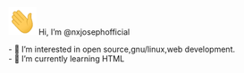 <p><img src="Hi.gif" width="50" height="50"/> Hi, I’m @nxjosephofficial</p>
- 👀 I’m interested in open source,gnu/linux,web development.<br>
- 🌱 I’m currently learning HTML
